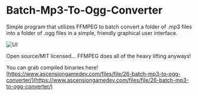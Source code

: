 # Batch-Mp3-To-Ogg-Converter
Simple program that utilizes FFMPEG to batch convert a folder of .mp3 files into a folder of .ogg files in a simple, friendly graphical user interface.

![UI](http://www.ascensiongamedev.com/resources/filehost/99845a5eb03760280d5a5068f71fea97.png)

Open source/MIT licensed... FFMPEG does all of the heavy lifting anyways!

You can grab compiled binaries here!
[https://www.ascensiongamedev.com/files/file/26-batch-mp3-to-ogg-converter/](https://www.ascensiongamedev.com/files/file/26-batch-mp3-to-ogg-converter/)
